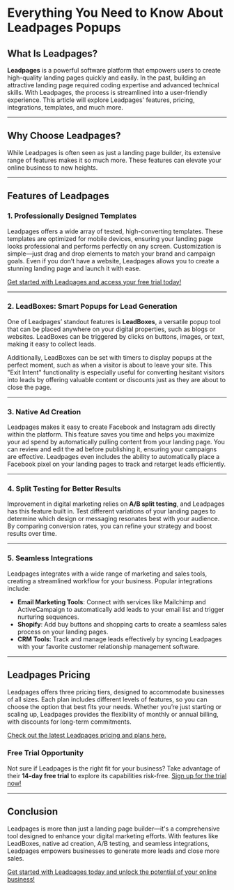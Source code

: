 # Everything You Need to Know About Leadpages Popups

## What Is Leadpages?

**Leadpages** is a powerful software platform that empowers users to create high-quality landing pages quickly and easily. In the past, building an attractive landing page required coding expertise and advanced technical skills. With Leadpages, the process is streamlined into a user-friendly experience. This article will explore Leadpages' features, pricing, integrations, templates, and much more.

---

## Why Choose Leadpages?

While Leadpages is often seen as just a landing page builder, its extensive range of features makes it so much more. These features can elevate your online business to new heights.

---

## Features of Leadpages

### 1. Professionally Designed Templates

Leadpages offers a wide array of tested, high-converting templates. These templates are optimized for mobile devices, ensuring your landing page looks professional and performs perfectly on any screen. Customization is simple—just drag and drop elements to match your brand and campaign goals. Even if you don’t have a website, Leadpages allows you to create a stunning landing page and launch it with ease.

[Get started with Leadpages and access your free trial today!](https://bit.ly/LEadPages)

---

### 2. LeadBoxes: Smart Popups for Lead Generation

One of Leadpages’ standout features is **LeadBoxes**, a versatile popup tool that can be placed anywhere on your digital properties, such as blogs or websites. LeadBoxes can be triggered by clicks on buttons, images, or text, making it easy to collect leads. 

Additionally, LeadBoxes can be set with timers to display popups at the perfect moment, such as when a visitor is about to leave your site. This "Exit Intent" functionality is especially useful for converting hesitant visitors into leads by offering valuable content or discounts just as they are about to close the page.

---

### 3. Native Ad Creation

Leadpages makes it easy to create Facebook and Instagram ads directly within the platform. This feature saves you time and helps you maximize your ad spend by automatically pulling content from your landing page. You can review and edit the ad before publishing it, ensuring your campaigns are effective. Leadpages even includes the ability to automatically place a Facebook pixel on your landing pages to track and retarget leads efficiently.

---

### 4. Split Testing for Better Results

Improvement in digital marketing relies on **A/B split testing**, and Leadpages has this feature built in. Test different variations of your landing pages to determine which design or messaging resonates best with your audience. By comparing conversion rates, you can refine your strategy and boost results over time.

---

### 5. Seamless Integrations

Leadpages integrates with a wide range of marketing and sales tools, creating a streamlined workflow for your business. Popular integrations include:

- **Email Marketing Tools**: Connect with services like Mailchimp and ActiveCampaign to automatically add leads to your email list and trigger nurturing sequences.
- **Shopify**: Add buy buttons and shopping carts to create a seamless sales process on your landing pages.
- **CRM Tools**: Track and manage leads effectively by syncing Leadpages with your favorite customer relationship management software.

---

## Leadpages Pricing

Leadpages offers three pricing tiers, designed to accommodate businesses of all sizes. Each plan includes different levels of features, so you can choose the option that best fits your needs. Whether you’re just starting or scaling up, Leadpages provides the flexibility of monthly or annual billing, with discounts for long-term commitments.

[Check out the latest Leadpages pricing and plans here.](https://bit.ly/LEadPages)

### Free Trial Opportunity

Not sure if Leadpages is the right fit for your business? Take advantage of their **14-day free trial** to explore its capabilities risk-free. [Sign up for the trial now!](https://bit.ly/LEadPages)

---

## Conclusion

Leadpages is more than just a landing page builder—it's a comprehensive tool designed to enhance your digital marketing efforts. With features like LeadBoxes, native ad creation, A/B testing, and seamless integrations, Leadpages empowers businesses to generate more leads and close more sales.

[Get started with Leadpages today and unlock the potential of your online business!](https://bit.ly/LEadPages)
